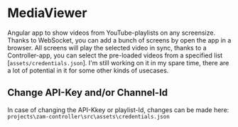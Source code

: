 # MediaViewer
Angular app to show videos from YouTube-playlists on any screensize. Thanks to WebSocket, you can add a bunch of screens by open the app in a browser. All screens will play the selected video in sync, thanks to a Controller-app, you can select the pre-loaded videos from a specified list [`assets/credentials.json`]. I'm still working on it in my spare time, there are a lot of potential in it for some other kinds of usecases. 


## Change API-Key and/or Channel-Id
In case of changing the API-Kkey or playlist-Id, changes can be made here: `projects\zam-controller\src\assets\credentials.json`




